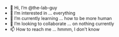 - 👋 Hi, I’m @the-lab-guy
- 👀 I’m interested in ... everything
- 🌱 I’m currently learning ... how to be more human
- 💞️ I’m looking to collaborate ... on nothing currently
- 📫 How to reach me ... hmmm, I don't know

<!---
the-lab-guy/the-lab-guy is a ✨ special ✨ repository because its `README.md` (this file) appears on your GitHub profile.
You can click the Preview link to take a look at your changes.
--->
